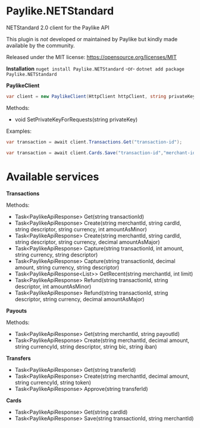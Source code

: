 # Paylike.NETStandard

NETStandard 2.0 client for the Paylike API

This plugin is *not* developed or maintained by Paylike but kindly made
available by the community.

Released under the MIT license: https://opensource.org/licenses/MIT

**Installation**
`nuget install Paylike.NETStandard`
-or-
`dotnet add package Paylike.NETStandard`

**PaylikeClient**
```c#
var client = new PaylikeClient(HttpClient httpClient, string privateKey = null, ILogger<PaylikeClient> logger = null)
```

Methods:
* void SetPrivateKeyForRequests(string privateKey)

Examples:
```c#
var transaction = await client.Transactions.Get("transaction-id"); 
```
```c#
var transaction = await client.Cards.Save("transaction-id","merchant-id"); 
```


# Available services

**Transactions**

Methods:
* Task<PaylikeApiResponse<Transaction>> Get(string transactionId)
* Task<PaylikeApiResponse<Transaction>> Create(string merchantId, string cardId, string descriptor, string currency, int amountAsMinor)
* Task<PaylikeApiResponse<Transaction>> Create(string merchantId, string cardId, string descriptor, string currency, decimal amountAsMajor)
* Task<PaylikeApiResponse<Transaction>> Capture(string transactionId, int amount, string currency, string descriptor)
* Task<PaylikeApiResponse<Transaction>> Capture(string transactionId, decimal amount, string currency, string descriptor)
* Task<PaylikeApiResponse<List<Transaction>>> GetRecent(string merchantId, int limit)
* Task<PaylikeApiResponse<Transaction>> Refund(string transactionId, string descriptor, int amountAsMinor)
* Task<PaylikeApiResponse<Transaction>> Refund(string transactionId, string descriptor, string currency, decimal amountAsMajor)

**Payouts**

Methods:
* Task<PaylikeApiResponse<Payout>> Get(string merchantId, string payoutId)
* Task<PaylikeApiResponse<Payout>> Create(string merchantId, decimal amount, string currencyId, string descriptor, string bic, string iban)

**Transfers**

* Task<PaylikeApiResponse<Transfer>> Get(string transferId)
* Task<PaylikeApiResponse<Transfer>> Create(string merchantId, decimal amount, string currencyId, string token)
* Task<PaylikeApiResponse<Transfer>> Approve(string transferId)

**Cards**

* Task<PaylikeApiResponse<Card>> Get(string cardId)
* Task<PaylikeApiResponse<Card>> Save(string transactionId, string merchantId)
